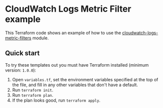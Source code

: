 # CloudWatch Logs Metric Filter example

This Terraform code shows an example of how to use the [cloudwatch-logs-metric-filters](/modules/logs/cloudwatch-logs-metric-filters) module.

## Quick start

To try these templates out you must have Terraform installed (minimum version: `1.0.0`):

1. Open `variables.tf`, set the environment variables specified at the top of the file, and fill in any other variables that
   don't have a default.
1. Run `terraform init`.
1. Run `terraform plan`.
1. If the plan looks good, run `terraform apply`.
